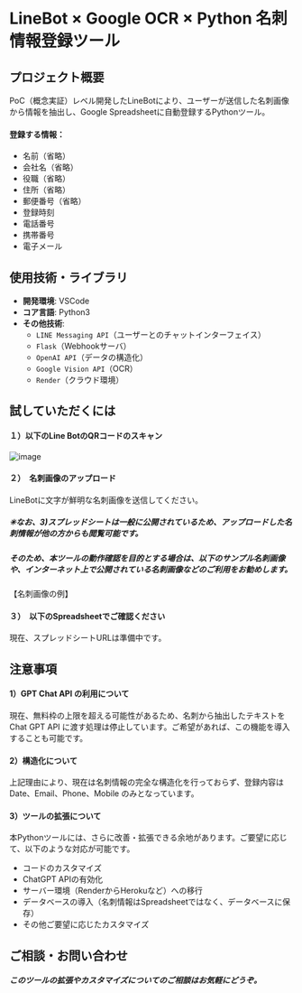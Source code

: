 # LineBot × Google OCR × Python 名刺情報登録ツール
## プロジェクト概要

PoC（概念実証）レベル開発したLineBotにより、ユーザーが送信した名刺画像から情報を抽出し、Google Spreadsheetに自動登録するPythonツール。

#### 登録する情報：
  - 名前（省略）  
  - 会社名（省略）
  - 役職（省略）
  - 住所（省略）
  - 郵便番号（省略）
  - 登録時刻
  - 電話番号
  - 携帯番号
  - 電子メール

## 使用技術・ライブラリ

- **開発環境**: VSCode  
- **コア言語**: Python3
- **その他技術**:  
  - `LINE Messaging API`（ユーザーとのチャットインターフェイス）  
  - `Flask`（Webhookサーバ）  
  - `OpenAI API`（データの構造化）
  - `Google Vision API`（OCR）
  - `Render`（クラウド環境）


## 試していただくには

#### １）以下のLine BotのQRコードのスキャン

![image](https://github.com/user-attachments/assets/00d0b0c5-f8cb-4c6b-94fb-802fbdf687c5)

#### ２）　名刺画像のアップロード

LineBotに文字が鮮明な名刺画像を送信してください。

##### ✳︎なお、3)スプレッドシートは一般に公開されているため、アップロードした名刺情報が他の方からも閲覧可能です。
##### そのため、本ツールの動作確認を目的とする場合は、以下のサンプル名刺画像や、インターネット上で公開されている名刺画像などのご利用をお勧めします。

【名刺画像の例】

#### ３）　以下のSpreadsheetでご確認ください

現在、スプレッドシートURLは準備中です。


## 注意事項

#### 1）GPT Chat API の利用について
現在、無料枠の上限を超える可能性があるため、名刺から抽出したテキストを Chat GPT API に渡す処理は停止しています。ご希望があれば、この機能を導入することも可能です。

#### 2）構造化について
上記理由により、現在は名刺情報の完全な構造化を行っておらず、登録内容はDate、Email、Phone、Mobile のみとなっています。

#### 3）ツールの拡張について
本Pythonツールには、さらに改善・拡張できる余地があります。ご要望に応じて、以下のような対応が可能です。
  - コードのカスタマイズ
  - ChatGPT APIの有効化
  - サーバー環境（RenderからHerokuなど）への移行
  - データベースの導入（名刺情報はSpreadsheetではなく、データベースに保存）
  - その他ご要望に応じたカスタマイズ

## ご相談・お問い合わせ

##### このツールの拡張やカスタマイズについてのご相談はお気軽にどうぞ。





